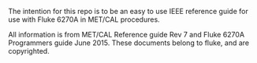 The intention for this repo is to be an easy to use IEEE reference guide for use with Fluke 6270A in MET/CAL procedures.

All information is from MET/CAL Reference guide Rev 7 and Fluke 6270A Programmers guide June 2015. These documents belong to fluke, and are copyrighted.
